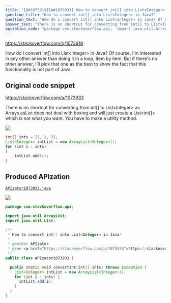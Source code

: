 ```yaml
---
title: "[Q#1073919][A#1073933] How to convert int[] into List<Integer> in Java?"
question_title: "How to convert int[] into List<Integer> in Java?"
question_text: "How do I convert int[] into List<Integer> in Java? Of course, I'm interested in any other answer than doing it in a loop, item by item. But if there's no other answer, I'll pick that one as the best to show the fact that this functionality is not part of Java."
answer_text: "There is no shortcut for converting from int[] to List<Integer> as Arrays.asList does not deal with boxing and will just create a List<int[]> which is not what you want. You have to make a utility method."
apization_code: "package com.stackoverflow.api;  import java.util.ArrayList; import java.util.List;  /**  * How to convert int[] into List<Integer> in Java?  *  * @author APIzator  * @see <a href=\"https://stackoverflow.com/a/1073933\">https://stackoverflow.com/a/1073933</a>  */ public class APIzator1073933 {    public static void convertInt(int[] ints) throws Exception {     List<Integer> intList = new ArrayList<Integer>();     for (int i : ints) {       intList.add(i);     }   } }"
---
```


https://stackoverflow.com/q/1073919

How do I convert int[] into List&lt;Integer&gt; in Java?
Of course, I&#x27;m interested in any other answer than doing it in a loop, item by item. But if there&#x27;s no other answer, I&#x27;ll pick that one as the best to show the fact that this functionality is not part of Java.



## Original code snippet

https://stackoverflow.com/a/1073933

There is no shortcut for converting from int[] to List&lt;Integer&gt; as Arrays.asList does not deal with boxing and will just create a List&lt;int[]&gt; which is not what you want. You have to make a utility method.

<div class="code-logo"><img src="/stackoverflow.png" /></div>

```java
int[] ints = {1, 2, 3};
List<Integer> intList = new ArrayList<Integer>();
for (int i : ints)
{
    intList.add(i);
}
```

## Produced APIzation

[`APIzator1073933.java`](https://github.com/pasqualesalza/apization-temp-data/raw/master/search/APIzator1073933.java)

<div class="code-logo"><img src="/apizator.png" /></div>

```java
package com.stackoverflow.api;

import java.util.ArrayList;
import java.util.List;

/**
 * How to convert int[] into List<Integer> in Java?
 *
 * @author APIzator
 * @see <a href="https://stackoverflow.com/a/1073933">https://stackoverflow.com/a/1073933</a>
 */
public class APIzator1073933 {

  public static void convertInt(int[] ints) throws Exception {
    List<Integer> intList = new ArrayList<Integer>();
    for (int i : ints) {
      intList.add(i);
    }
  }
}

```